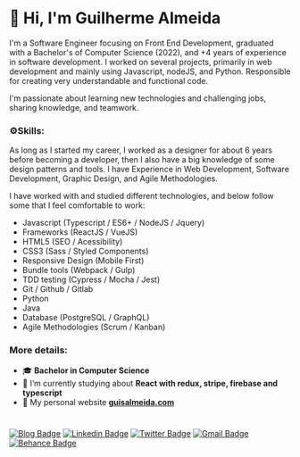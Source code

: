 # 🧔 Hi, I'm Guilherme Almeida  
I'm a Software Engineer focusing on Front End Development, graduated with a Bachelor's of Computer Science (2022), and +4 years of experience in software development. I worked on several projects, primarily in web development and mainly using Javascript, nodeJS, and Python. Responsible for creating very understandable and functional code.

I'm passionate about learning new technologies and challenging jobs, sharing knowledge, and teamwork.

### ⚙️**Skills:**
As long as I started my career, I worked as a designer for about 6 years before becoming a developer, then I also have a big knowledge of some design patterns and tools. I have Experience in Web Development, Software Development, Graphic Design, and Agile Methodologies.

I have worked with and studied different technologies, and below follow some that I feel comfortable to work:  
- Javascript (Typescript / ES6+ / NodeJS / Jquery)
- Frameworks (ReactJS / VueJS)
- HTML5 (SEO / Acessibility)
- CSS3 (Sass / Styled Components)
- Responsive Design (Mobile First)
- Bundle tools (Webpack / Gulp)
- TDD testing (Cypress / Mocha / Jest)
- Git / Github / Gitlab
- Python
- Java
- Database (PostgreSQL / GraphQL)
- Agile Methodologies (Scrum / Kanban)

### **More details:**
- 🎓 **Bachelor in Computer Science**
- 🌱 I’m currently studying about **React with redux, stripe, firebase and typescript**
- 🤖 My personal website **[guisalmeida.com](https://www.guisalmeida.com)**

#
[![Blog Badge](https://img.shields.io/badge/Blog-guisalmeida.com-black)](https://guisalmeida.com/blog)
[![Linkedin Badge](https://img.shields.io/badge/-LinkedIn-blue?logo=Linkedin&logoColor=white&link=https://www.linkedin.com/in/guisalmeida/)](https://www.linkedin.com/in/guisalmeida/)
[![Twitter Badge](https://img.shields.io/badge/-Twitter-1ca0f1?labelColor=1ca0f1&logo=twitter&logoColor=white&link=https://twitter.com/GuiSAlmeida87)](https://twitter.com/GuiSAlmeida87)
[![Gmail Badge](https://img.shields.io/badge/-Gmail-c14438?logo=Gmail&logoColor=white&link=mailto:guisalmeida.dev@gmail.com)](mailto:guisalmeida.dev@gmail.com)
[![Behance Badge](https://img.shields.io/badge/-Behance-blue?logo=behance&logoColor=white&link=https://www.behance.net/guisalmeida)](https://www.behance.net/guisalmeida)
<!-- [![CV](https://img.shields.io/badge/CV-ffffff?style=flat&logo=googledrive&logoColor=black&link=https://drive.google.com/file/d/1Gg8-LmUmf5c6_q8ch50XS9Vy4jUrd4v2/view)](https://drive.google.com/file/d/1Gg8-LmUmf5c6_q8ch50XS9Vy4jUrd4v2/view) -->


<!--
**GuiSAlmeida/GuiSAlmeida** is a ✨ _special_ ✨ repository because its `README.md` (this file) appears on your GitHub profile.

Here are some ideas to get you started:

- 🔭 I’m currently working on ...
- 🌱 I’m currently learning ...
- 👯 I’m looking to collaborate on ...
- 🤔 I’m looking for help with ...
- 💬 Ask me about ...
- 📫 How to reach me: ...
- 😄 Pronouns: ...
- ⚡ Fun fact: ...
-->
